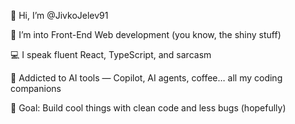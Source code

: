 👋 Hi, I’m @JivkoJelev91

👀 I’m into Front-End Web development (you know, the shiny stuff)

💻 I speak fluent React, TypeScript, and sarcasm

🤖 Addicted to AI tools — Copilot, AI agents, coffee… all my coding companions

🎯 Goal: Build cool things with clean code and less bugs (hopefully)


<!---
JivkoJelev91/JivkoJelev91 is a ✨ special ✨ repository because its `README.md` (this file) appears on your GitHub profile.
You can click the Preview link to take a look at your changes.
--->
